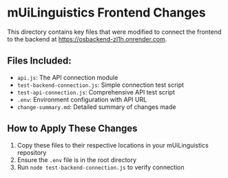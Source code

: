 # mUiLinguistics Frontend Changes

This directory contains key files that were modified to connect the frontend to the backend at https://osbackend-zl1h.onrender.com.

## Files Included:

- `api.js`: The API connection module
- `test-backend-connection.js`: Simple connection test script
- `test-api-connection.js`: Comprehensive API test script
- `.env`: Environment configuration with API URL
- `change-summary.md`: Detailed summary of changes made

## How to Apply These Changes

1. Copy these files to their respective locations in your mUiLinguistics repository
2. Ensure the `.env` file is in the root directory
3. Run `node test-backend-connection.js` to verify connection
